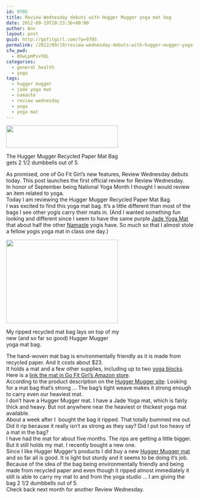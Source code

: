 ```yaml
---
id: 9705
title: Review Wednesday debuts with Hugger Mugger yoga mat bag
date: 2012-09-19T20:23:36+00:00
author: Ann
layout: post
guid: http://gofitgirl.com/?p=9705
permalink: /2012/09/19/review-wednesday-debuts-with-hugger-mugger-yoga-mat-bag/
sfw_pwd:
  - 0XwLpmPvvYQL
categories:
  - general health
  - yoga
tags:
  - hugger mugger
  - jade yoga mat
  - namaste
  - review wednesday
  - yoga
  - yoga mat
---
```

<div id="attachment_9707" style="width: 310px" class="wp-caption aligncenter">
  <a href="http://gofitgirl.com/?attachment_id=9707" rel="attachment wp-att-9707"><img class="size-medium wp-image-9707" title="2half" src="http://gofitgirl.com/wp-content/uploads/2012/09/2half1-300x60.jpg" alt="" width="300" height="60" /></a>
  
  <p class="wp-caption-text">
    The Hugger Mugger Recycled Paper Mat Bag gets 2 1/2 dumbbells out of 5.
  </p>
</div>

  
As promised, one of Go Fit Girl&#8217;s new features, Review Wednesday debuts today. This post launches the first official review for Review Wednesday.  
In honor of September being National Yoga Month I thought I would review an item related to yoga.  
Today I am reviewing the Hugger Mugger Recycled Paper Mat Bag.  
I was excited to find this yoga mat bag. It&#8217;s a little different than most of the bags I see other yogis carry their mats in. (And I wanted something fun looking and different since I seem to have the same purple [Jade Yoga Mat](http://www.jadeyoga.com/store/yoga-mats-execise-mats-pilates-mats/) that about half the other [Namaste](http://namasteoakland.com) yogis have. So much so that I almost stole a fellow yogis yoga mat in class one day.)  


<div id="attachment_9709" style="width: 310px" class="wp-caption alignright">
  <a href="http://gofitgirl.com/?attachment_id=9709" rel="attachment wp-att-9709"><img class="size-medium wp-image-9709" title="hugger mugger bag review" src="http://gofitgirl.com/wp-content/uploads/2012/09/hugger-mugger-bag-review1-300x224.jpg" alt="" width="300" height="224" /></a>
  
  <p class="wp-caption-text">
    My ripped recycled mat bag lays on top of my new (and so far so good) Hugger Mugger yoga mat bag.
  </p>
</div>

  
The hand-woven mat bag is environmentally friendly as it is made from recycled paper. And it costs about $23.  
It holds a mat and a few other supplies, including up to two [yoga blocks](http://astore.amazon.com/gofigi-20/detail/B001K7KW32).  
Here is a [link the mat in Go Fit Girl&#8217;s Amazon store](http://astore.amazon.com/gofigi-20/detail/B0011ZZ38M).  
According to the product description on the [Hugger Mugger site](http://www.huggermugger.com/recycled-paper-mat-bag-2.html): Looking for a mat bag that&#8217;s strong … The bag&#8217;s tight weave makes it strong enough to carry even our heaviest mat.  
I don&#8217;t have a Hugger Mugger mat. I have a Jade Yoga mat, which is fairly thick and heavy. But not anywhere near the heaviest or thickest yoga mat available.  
About a week after I  bought the bag it ripped. That totally bummed me out. Did it rip because it really isn&#8217;t as strong as they say? Did I put too heavy of a mat in the bag?  
I have had the mat for about five months. The rips are getting a little bigger. But it still holds my mat. I recently bought a new one.  
Since I like Hugger Mugger&#8217;s products I did buy a new [Hugger Mugger mat](http://astore.amazon.com/gofigi-20/detail/B0075652Y6) and so far all is good. It is light but sturdy and it seems to be doing it&#8217;s job.  
Because of the idea of the bag being environmentally friendly and being made from recycled paper and even though it ripped almost immediately it still is able to carry my mat to and from the yoga studio … I am giving the bag 2 1/2 dumbbells out of 5.  
Check back next month for another Review Wednesday.
